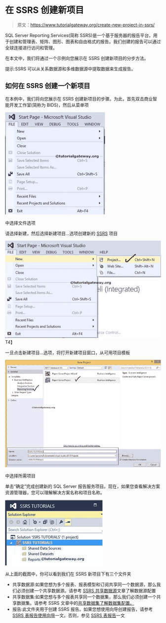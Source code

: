 # 在 SSRS 创建新项目

> 原文：<https://www.tutorialgateway.org/create-new-project-in-ssrs/>

SQL Server Reporting Services(简称 SSRS)是一个基于服务器的报告平台，用于创建和管理表、矩阵、图形、图表和自由格式的报告。我们创建的报告可以通过全球连接进行访问和管理。

在本文中，我们将通过一个示例向您展示在 SSRS 创建新项目的分步方法。

提示:SSRS 可以从关系数据源和多维数据源中提取数据来生成报告。

## 如何在 SSRS 创建一个新项目

在本例中，我们将向您展示在 SSRS 创建新项目的步骤。为此，首先双击商业智能开发工作室(简称为 BIDS)，然后从菜单项

![Create New Project in SSRS 0](img/0b6edd22f79d43775c11d3d14d80ab53.png)

中选择文件选项

请选择新建，然后选择新建项目…选项创建新的 [SSRS](https://www.tutorialgateway.org/ssrs/) 项目

![Create New Project in SSRS 1](img/382c7ced1e6b691d46400b9a4f73c3bd.png)T4】

一旦点击新建项目…选项，将打开新建项目窗口，从可用项目模板

![Create New Project in SSRS 2](img/716199eb62034a02e250f649b1bf8e29.png)

中选择所需项目

单击“确定”完成创建新的 SQL Server 报告服务项目。现在，如果您查看解决方案资源管理器，您可以理解解决方案名称和项目名称。

![Create New Project in SSRS 2](img/559a8e276d62bf1d25afe405c48b6adb.png)

从上面的截图中，你可以看到我们在 SSRS 新项目下有三个文件夹

*   共享数据源:如果您想为多个报表、报表模型和订阅共享同一个数据源，那么我们必须创建一个共享数据源。请参考 [SSRS 共享数据源](https://www.tutorialgateway.org/ssrs-shared-data-source/)文章了解数据源配置
*   共享数据集:如果您想与多个报表共享同一个数据集，那么我们必须创建一个共享数据集。请参考 SSRS 文章中的[共享数据集了解数据集配置。](https://www.tutorialgateway.org/shared-dataset-in-ssrs/)
*   报告:此文件夹用于创建 SSRS 报告。如果您想使用向导创建报告，请参考 [SSRS 表报告使用向导](https://www.tutorialgateway.org/creating-ssrs-report-using-report-wizard/)一文。否则，参见 [SSRS 表报告](https://www.tutorialgateway.org/ssrs-table-report/)一文